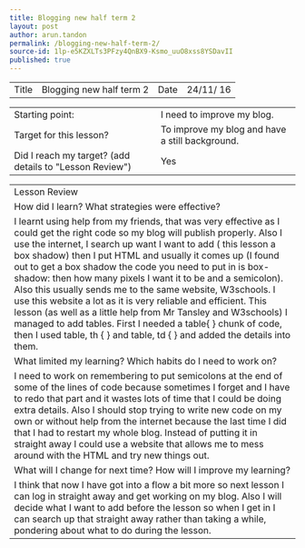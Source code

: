 ```yaml
---
title: Blogging new half term 2
layout: post
author: arun.tandon
permalink: /blogging-new-half-term-2/
source-id: 1lp-e5KZXLTs3PFzy4QnBX9-Ksmo_uuO8xss8YSDavII
published: true
---
```

<table>
  <tr>
    <td>Title</td>
    <td>Blogging new half term 2</td>
    <td>Date</td>
    <td>24/11/
16</td>
  </tr>
</table>


<table>
  <tr>
    <td>Starting point:</td>
    <td>I need to improve my blog.</td>
  </tr>
  <tr>
    <td>Target for this lesson?</td>
    <td>To improve my blog and have a still background.</td>
  </tr>
  <tr>
    <td>Did I reach my target? 
(add details to "Lesson Review")</td>
    <td>Yes</td>
  </tr>
</table>


<table>
  <tr>
    <td>Lesson Review</td>
  </tr>
  <tr>
    <td>How did I learn? What strategies were effective? </td>
  </tr>
  <tr>
    <td>I learnt using help from my friends, that was very effective as I could get the right code so my blog will publish properly. Also I use the internet, I search up want I want to add ( this lesson a box shadow) then I put HTML and usually it comes up (I found out to get a box shadow the code you need to put in is box-shadow: then how many pixels I want it to be and a semicolon). Also this usually sends me to the same website, W3schools. I use this website a lot as it is very reliable and efficient. This lesson (as well as a little help from Mr Tansley and W3schools) I managed to add tables. First I needed a table{ } chunk of code, then I used table, th { } and table, td { } and added the details into them.</td>
  </tr>
  <tr>
    <td>What limited my learning? Which habits do I need to work on? </td>
  </tr>
  <tr>
    <td>I need to work on remembering to put semicolons at the end of some of the lines of code because sometimes I forget and I have to redo that part and it wastes lots of time that I could be doing extra details. Also I should stop trying to write new code on my own or without help from the internet because the last time I did that I had to restart my whole blog. Instead of putting it in straight away I could use a website that allows me to mess around with the HTML and try new things out.</td>
  </tr>
  <tr>
    <td>What will I change for next time? How will I improve my learning?</td>
  </tr>
  <tr>
    <td>I think that now I have got into a flow a bit more so next lesson I can log in straight away and get working on my blog. Also I will decide what I want to add before the lesson so when I get in I can search up that straight away rather than taking a while, pondering about what to do during the lesson.</td>
  </tr>
</table>


